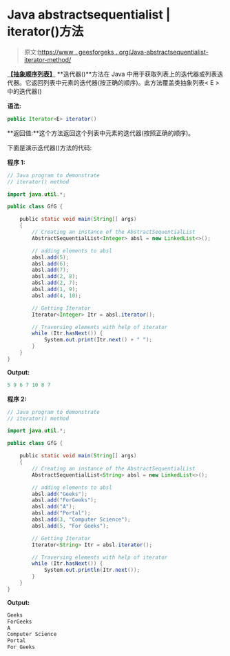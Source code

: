 # Java abstractsequentialist | iterator()方法

> 原文:[https://www . geesforgeks . org/Java-abstractsequentialist-iterator-method/](https://www.geeksforgeeks.org/java-abstractsequentiallist-iterator-method/)

[**【抽象顺序列表】**](https://www.geeksforgeeks.org/abstractsequentiallist-in-java-with-examples/) **迭代器()**方法在 Java 中用于获取列表上的迭代器或列表迭代器。它返回列表中元素的迭代器(按正确的顺序)。此方法覆盖类抽象列表< E >中的迭代器()

**语法:**

```java
public Iterator<E> iterator()
```

**返回值:**这个方法返回这个列表中元素的迭代器(按照正确的顺序)。

下面是演示迭代器()方法的代码:

**程序 1:**

```java
// Java program to demonstrate
// iterator() method

import java.util.*;

public class GfG {

    public static void main(String[] args)
    {
        // Creating an instance of the AbstractSequentialList
        AbstractSequentialList<Integer> absl = new LinkedList<>();

        // adding elements to absl
        absl.add(5);
        absl.add(6);
        absl.add(7);
        absl.add(2, 8);
        absl.add(2, 7);
        absl.add(1, 9);
        absl.add(4, 10);

        // Getting Iterator
        Iterator<Integer> Itr = absl.iterator();

        // Traversing elements with help of iterator
        while (Itr.hasNext()) {
            System.out.print(Itr.next() + " ");
        }
    }
}
```

**Output:**

```java
5 9 6 7 10 8 7

```

**程序 2:**

```java
// Java program to demonstrate
// iterator() method

import java.util.*;

public class GfG {

    public static void main(String[] args)
    {
        // Creating an instance of the AbstractSequentialList
        AbstractSequentialList<String> absl = new LinkedList<>();

        // adding elements to absl
        absl.add("Geeks");
        absl.add("ForGeeks");
        absl.add("A");
        absl.add("Portal");
        absl.add(3, "Computer Science");
        absl.add(5, "For Geeks");

        // Getting Iterator
        Iterator<String> Itr = absl.iterator();

        // Traversing elements with help of iterator
        while (Itr.hasNext()) {
            System.out.println(Itr.next());
        }
    }
}
```

**Output:**

```java
Geeks
ForGeeks
A
Computer Science
Portal
For Geeks

```